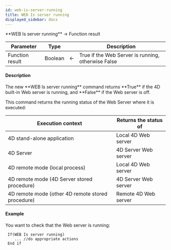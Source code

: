 ```yaml
---
id: web-is-server-running
title: WEB Is server running
displayed_sidebar: docs
---
```


<!--REF #_command_.WEB Is server running.Syntax-->**WEB Is server running** -> Function result<!-- END REF-->
<!--REF #_command_.WEB Is server running.Params-->
| Parameter | Type |  | Description |
| --- | --- | --- | --- |
| Function result | Boolean | <- | True if the Web Server is running, otherwise False |

<!-- END REF-->

#### Description 

<!--REF #_command_.WEB Is server running.Summary-->The new **WEB Is server running** command returns **True** if the 4D built-in Web server is running, and **False** if the Web server is off.<!-- END REF-->

This command returns the running status of the Web Server where it is executed: 

| **Execution context**                             | **Returns the status of** |
| ------------------------------------------------- | ------------------------- |
| 4D stand-alone application                        | Local 4D Web server       |
| 4D Server                                         | 4D Server Web server      |
| 4D remote mode (local process)                    | Local 4D Web server       |
| 4D remote mode (4D Server stored procedure)       | 4D Server Web server      |
| 4D remote mode (other 4D remote stored procedure) | Remote 4D Web server      |

#### Example 

You want to check that the Web server is running:

```4d
 If(WEB Is server running)
    ... //do appropriate actions
 End if
```
